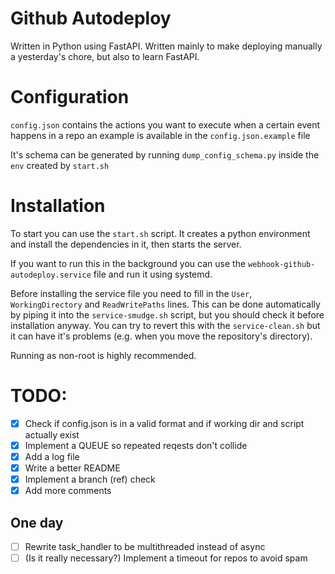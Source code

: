 # Github Autodeploy
Written in Python using FastAPI.
Written mainly to make deploying manually a yesterday's chore, but also to learn FastAPI.

# Configuration
`config.json` contains the actions you want to execute when a certain event happens in a repo
an example is available in the `config.json.example` file

It's schema can be generated by running `dump_config_schema.py` inside the `env` created by `start.sh`

# Installation
To start you can use the `start.sh` script. It creates a python environment and install the dependencies in it, then starts the server.

If you want to run this in the background you can use the `webhook-github-autodeploy.service` file and run it using systemd.

Before installing the service file you need to fill in the `User`, `WorkingDirectory` and `ReadWritePaths` lines.
This can be done automatically by piping it into the `service-smudge.sh` script, but you should check it before installation anyway.
You can try to revert this with the `service-clean.sh` but it can have it's problems (e.g. when you move the repository's directory).

Running as non-root is highly recommended.

# TODO:
- [X] Check if config.json is in a valid format and if working dir and script actually exist
- [X] Implement a QUEUE so repeated reqests don't collide
- [X] Add a log file
- [X] Write a better README
- [X] Implement a branch (ref) check
- [X] Add more comments
## One day
- [ ] Rewrite task_handler to be multithreaded instead of async
- [ ] (Is it really necessary?) Implement a timeout for repos to avoid spam
